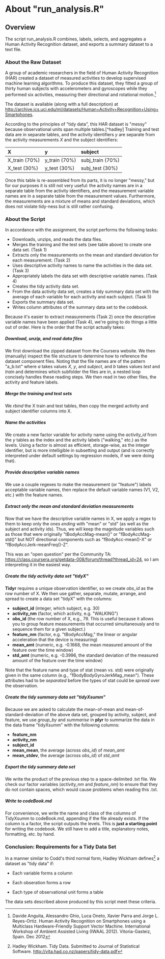 # About "run_analysis.R"

## Overview

The script run_analysis.R combines, labels, selects, and aggregates a Human Activity Recognition dataset, and exports a summary dataset to a text file.

### About the Raw Dataset

A group of academic researchers in the field of Human Activity Recognition (HAR) created a dataset of measured activities to develop supervised machine learning algorithms.  To produce this dataset, they fitted a group of thirty human subjects with accelerometers and gyroscopes while they performed six activities, measuring their directional and rotational motion.[^har]  

The dataset is available (along with a full description) at <http://archive.ics.uci.edu/ml/datasets/Human+Activity+Recognition+Using+Smartphones>.

According to the principles of "tidy data", this HAR dataset is "messy" because observational units span multiple tables.[^hadley]  Training and test data are in separate tables, and the activity identifiers _y_ are separate from the activity measurements _X_ and the subject identifiers:   

|     X         | y             | subject          |
|:--------------|:--------------|:-----------------|
| X_train (70%) | y_train (70%) | subj_train (70%) |
| X_test (30%)  | y_test (30%)  | subj_test (30%)  |
  
Once this table is re-assembled from its parts, it is no longer "messy," but for our purposes it is still not very useful: the activity names are in a separate table from the activity identifiers, and the measurement variable names are in a separate table from the measurement values.  Furthermore, the measurements are a mixture of means and standard deviations, which does not violate tidy-ness but is still rather confusing.  

### About the Script

In accordance with the assignment, the script performs the following tasks:

* Downloads, unzips, and reads the data files.
* Merges the training and the test sets (see table above) to create one data set.  (Task 1)
* Extracts only the measurements on the mean and standard deviation for each measurement. (Task 2)
* Uses descriptive activity names to name the activities in the data set. (Task 3)
* Appropriately labels the data set with descriptive variable names. (Task 4)
* Creates the tidy activity data set.
* From the data activity data set, creates a tidy summary data set with the average of each variable for each activity and each subject. (Task 5)
* Exports the summary data set.
* Writes column attributes of the summary data set to the codebook.

Because it's easier to extract measurements (Task 2) once the descriptive variable names have been applied (Task 4), we're going to do things a little out of order.  Here is the order that the script actually takes:

##### Download, unzip, and read data files

We first download the zipped dataset from the Coursera website.  We then (manually) inspect the file structure to determine how to reference the dataset component files.  Noting that the file names are of the pattern "a_b.txt" where _a_ takes values _X_, _y_, and _subject_, and _b_ takes values _test_ and _train_ and determines which subfolder the files are in, a nested loop concisely handles these reading steps.  We then read in two other files, the activity and feature labels. 

##### Merge the training and test sets

We _rbind_ the X train and test tables, then copy the merged activity and subject identifier columns into X.

##### Name the activities

We create a new factor variable for activity name using the _activity_id_ from the _y_ tables as the index and the activity labels ("walking," etc.) as the levels.  Using a factor is almost as efficient, storage-wise, as the integer identifier, but is more intelligible in subsetting and output (and is correctly interpreted under default settings by regression models, if we were doing that).
  
##### Provide descriptive variable names

We use a couple regexes to make the measurement (or "feature") labels acceptable variable names, then replace the default variable names (V1, V2, etc.) with the feature names.

##### Extract only the mean and standard deviation measurements

Now that we have the descriptive variable names in X, we apply a regex to them to keep only the ones *ending* with "mean" or "std" (as well as the subject and activity ids).  Thus, we will keep the magnitude variables such as those that were originally "tBodyAccMag-mean()" or "fBodyAccMag-std()" but NOT directional components such as "fBodyAcc-mean()-X" or "fBodyAccJerk-meanFreq()-Z".  

This was an "open question" per the Community TA:
<https://class.coursera.org/getdata-008/forum/thread?thread_id=24>, so I am interpreting it in the easiest way.
   
##### Create the tidy activity data set "tidyX"

**Tidyr** requires a unique observation identifier, so we create _obs_id_ as the row number of X.  We then use gather, separate, mutate, arrange, and spread to create a data set "tidyX" with the columns:

* **subject_id** (integer, which subject, e.g. 30)
* **activity_nm** (factor, which activity, e.g. "WALKING")
* **obs_id** (the row number of X, e.g., 79.  This is useful because it allows you to group feature measurements that occurred simultaneously and to sequence them for a given subject.)
* **feature_nm** (factor, e.g. "tBodyAccMag," the linear or angular acceleration that the device is measuring)
* **mean_amt** (numeric, e.g. -0.1668, the mean measured amount of the feature over the time window)
* **std_amt** (numeric, e.g. -0.3996, the standard deviation of the measured amount of the feature over the time window)  

Note that the feature name and type of stat (mean vs. std) were originally given in the same column (e.g., "fBodyBodyGyroJerkMag_mean").  These attributes had to be _separated_ before the types of stat could be _spread_ over the observation.

##### Create the tidy summary data set "tidyXsumm"

Because we are asked to calculate the mean-of-mean and mean-of-standard-deviation of the above data set, grouped by activity, subject, and feature, we use _group_by_ and _summarise_ in **plyr** to summarize the data in the data frame "tidyXsumm" with the following columns:

* **feature_nm**
* **activity_nm**
* **subject_id**
* **mean_mean**, the average (across _obs_id_) of _mean_amt_
* **mean_stdev**, the average (across _obs_id_) of _std_amt_

##### Export the tidy summary data set

We write the product of the previous step to a space-delimited .txt file.  We check our factor variables (_activity_nm_ and _feature_nm_) to ensure that they do not contain spaces, which would cause problems when reading this .txt.

##### Write to codeBook.md

For convenience, we write the name and class of the columns of TidyXsumm to codeBook.md, appending if the file already exists.  If the column is a factor, the script outputs the levels.  This is **just a starting point** for writing the codebook.  We still have to add a title, explanatory notes, formatting, etc. by hand.
  
### Conclusion: Requirements for a Tidy Data Set

In a manner similar to Codd's third normal form, Hadley Wickham defines[^wic] a dataset as "tidy data" if:

* Each variable forms a column

* Each obseration forms a row

* Each type of observational unit forms a table

The data sets described above produced by this script meet these criteria.


[^har]: Davide Anguita, Alessandro Ghio, Luca Oneto, Xavier Parra and Jorge L. Reyes-Ortiz. Human Activity Recognition on Smartphones using a Multiclass Hardware-Friendly Support Vector Machine. International Workshop of Ambient Assisted Living (IWAAL 2012). Vitoria-Gasteiz, Spain. Dec 2012

[^wic]: Hadley Wickham.  Tidy Data.  Submitted to Journal of Statistical Software.  http://vita.had.co.nz/papers/tidy-data.pdf

